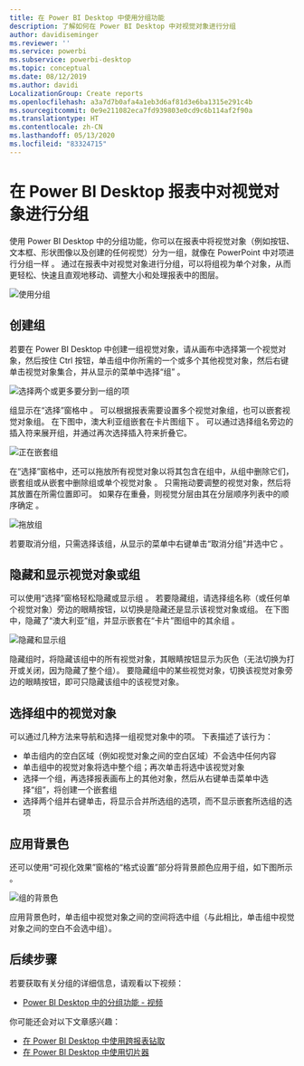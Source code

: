 ```yaml
---
title: 在 Power BI Desktop 中使用分组功能
description: 了解如何在 Power BI Desktop 中对视觉对象进行分组
author: davidiseminger
ms.reviewer: ''
ms.service: powerbi
ms.subservice: powerbi-desktop
ms.topic: conceptual
ms.date: 08/12/2019
ms.author: davidi
LocalizationGroup: Create reports
ms.openlocfilehash: a3a7d7b0afa4a1eb3d6af81d3e6ba1315e291c4b
ms.sourcegitcommit: 0e9e211082eca7fd939803e0cd9c6b114af2f90a
ms.translationtype: HT
ms.contentlocale: zh-CN
ms.lasthandoff: 05/13/2020
ms.locfileid: "83324715"
---
```

# <a name="group-visuals-in-power-bi-desktop-reports"></a>在 Power BI Desktop 报表中对视觉对象进行分组
使用 Power BI Desktop 中的分组功能，你可以在报表中将视觉对象（例如按钮、文本框、形状图像以及创建的任何视觉）分为一组，就像在 PowerPoint 中对项进行分组一样   。 通过在报表中对视觉对象进行分组，可以将组视为单个对象，从而更轻松、快速且直观地移动、调整大小和处理报表中的图层。

![使用分组](media/desktop-grouping-visuals/grouping-visuals-01.png)


## <a name="creating-groups"></a>创建组

若要在 Power BI Desktop 中创建一组视觉对象，请从画布中选择第一个视觉对象，然后按住 Ctrl 按钮，单击组中你所需的一个或多个其他视觉对象，然后右键单击视觉对象集合，并从显示的菜单中选择“组”  。

![选择两个或更多要分到一组的项](media/desktop-grouping-visuals/grouping-visuals-02.png)

组显示在“选择”窗格中  。 可以根据报表需要设置多个视觉对象组，也可以嵌套视觉对象组。 在下图中，澳大利亚组嵌套在卡片图组下   。 可以通过选择组名旁边的插入符来展开组，并通过再次选择插入符来折叠它。 

![正在嵌套组](media/desktop-grouping-visuals/grouping-visuals-03.png)

在“选择”窗格中，还可以拖放所有视觉对象以将其包含在组中，从组中删除它们，嵌套组或从嵌套中删除组或单个视觉对象  。 只需拖动要调整的视觉对象，然后将其放置在所需位置即可。 如果存在重叠，则视觉分层由其在分层顺序列表中的顺序确定  。

![拖放组](media/desktop-grouping-visuals/grouping-visuals-04.png)

若要取消分组，只需选择该组，从显示的菜单中右键单击“取消分组”并选中它  。

## <a name="hide-and-show-visuals-or-groups"></a>隐藏和显示视觉对象或组

可以使用“选择”窗格轻松隐藏或显示组  。 若要隐藏组，请选择组名称（或任何单个视觉对象）旁边的眼睛按钮，以切换是隐藏还是显示该视觉对象或组。 在下图中，隐藏了“澳大利亚”组，并显示嵌套在“卡片”图组中的其余组   。


![隐藏和显示组](media/desktop-grouping-visuals/grouping-visuals-05.png)

隐藏组时，将隐藏该组中的所有视觉对象，其眼睛按钮显示为灰色（无法切换为打开或关闭，因为隐藏了整个组）。 要隐藏组中的某些视觉对象，切换该视觉对象旁边的眼睛按钮，即可只隐藏该组中的该视觉对象。

## <a name="selecting-visuals-within-a-group"></a>选择组中的视觉对象

可以通过几种方法来导航和选择一组视觉对象中的项。 下表描述了该行为：

* 单击组内的空白区域（例如视觉对象之间的空白区域）不会选中任何内容
* 单击组中的视觉对象将选中整个组；再次单击将选中该视觉对象
* 选择一个组，再选择报表画布上的其他对象，然后从右键单击菜单中选择“组”，将创建一个嵌套组 
* 选择两个组并右键单击，将显示合并所选组的选项，而不显示嵌套所选组的选项

## <a name="apply-background-color"></a>应用背景色

还可以使用“可视化效果”窗格的“格式设置”部分将背景颜色应用于组，如下图所示   。 

![组的背景色](media/desktop-grouping-visuals/grouping-visuals-06.png)

应用背景色时，单击组中视觉对象之间的空间将选中组（与此相比，单击组中视觉对象之间的空白不会选中组）。 


## <a name="next-steps"></a>后续步骤
若要获取有关分组的详细信息，请观看以下视频：

* [Power BI Desktop 中的分组功能 - 视频](https://youtu.be/sf4n7VXoQHY?t=10)

你可能还会对以下文章感兴趣：

* [在 Power BI Desktop 中使用跨报表钻取](desktop-cross-report-drill-through.md)
* [在 Power BI Desktop 中使用切片器](../visuals/power-bi-visualization-slicers.md)
